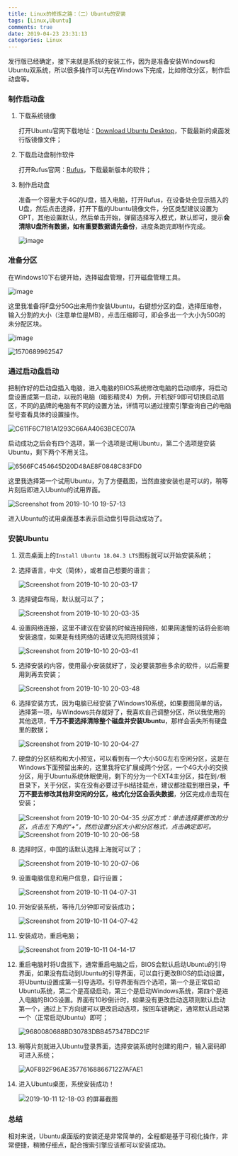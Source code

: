 ```yaml
---
title: Linux的修炼之路：（二）Ubuntu的安装
tags: [Linux,Ubuntu]
comments: true
date: 2019-04-23 23:31:13
categories: Linux
---
```

发行版已经确定，接下来就是系统的安装工作，因为是准备安装Windows和Ubuntu双系统，所以很多操作可以先在Windows下完成，比如修改分区，制作启动盘等。

<!--more-->

### 制作启动盘

1. 下载系统镜像

   打开Ubuntu官网下载地址：[Download Ubuntu Desktop](https://ubuntu.com/download/desktop)，下载最新的桌面发行版镜像文件；

2. 下载启动盘制作软件

   打开Rufus官网：[Rufus](https://rufus.ie/)，下载最新版本的软件；

3. 制作启动盘


   准备一个容量大于4G的U盘，插入电脑，打开Rufus，在设备处会显示插入的U盘，然后点击选择，打开下载的Ubuntu镜像文件，分区类型建议设置为GPT，其他设置默认，然后单击开始，弹窗选择写入模式，默认即可，提示**会清除U盘所有数据，如有重要数据请先备份**，进度条跑完即制作完成。

   ![image](https://tva3.sinaimg.cn/large/005tkHc2ly1g7t3f62rejj30bk0e7aat.jpg)

### 准备分区

在Windows10下右键开始，选择磁盘管理，打开磁盘管理工具。

![image](https://tvax4.sinaimg.cn/large/005tkHc2ly1g7t3nlitndj30pm0kqwg8.jpg)

这里我准备将F盘分50G出来用作安装Ubuntu，右键想分区的盘，选择压缩卷，输入分割的大小（注意单位是MB），点击压缩即可，即会多出一个大小为50G的未分配区块。

![image](https://tva3.sinaimg.cn/large/005tkHc2ly1g7t3qfsx3sj30pm0kqdi3.jpg)

![1570689962547](https://tva3.sinaimg.cn/large/005tkHc2ly1g7tjadaaeaj30pj037dft.jpg)

### 通过启动盘启动

把制作好的启动盘插入电脑，进入电脑的BIOS系统修改电脑的启动顺序，将启动盘设置成第一启动，以我的电脑（暗影精灵4）为例，开机按F9即可切换启动扇区，不同的品牌的电脑有不同的设置方法，详情可以通过搜索引擎查询自己的电脑型号查看具体的设置操作。

![C611F6C7181A1293C66AA4063BCEC07A](https://tvax3.sinaimg.cn/large/005tkHc2ly1g7thvll1xaj33402c0b2a.jpg)

启动成功之后会有四个选项，第一个选项是试用Ubuntu，第二个选项是安装Ubuntu，剩下两个不用关注。

![6566FC454645D20D48AE8F0848C83FD0](https://tva4.sinaimg.cn/large/005tkHc2ly1g7thwlk63pj32c0340kjm.jpg)

这里我选择第一个试用Ubuntu，为了方便截图，当然直接安装也是可以的，稍等片刻后即进入Ubuntu的试用界面。

![Screenshot from 2019-10-10 19-57-13](https://tva4.sinaimg.cn/large/005tkHc2ly1g7ti08ttjzj31hc0u0tk9.jpg)

进入Ubuntu的试用桌面基本表示启动盘引导启动成功了。

### 安装Ubuntu

1. 双击桌面上的`Install Ubuntu 18.04.3 LTS`图标就可以开始安装系统；

2. 选择语言，中文（简体），或者自己想要的语言；

   ![Screenshot from 2019-10-10 20-03-17](https://tvax1.sinaimg.cn/large/005tkHc2ly1g7ti42uwgzj30qu0ftjrw.jpg)

3. 选择键盘布局，默认就可以了；

   ![Screenshot from 2019-10-10 20-03-35](https://tva1.sinaimg.cn/large/005tkHc2ly1g7ti671nelj30o90h3q43.jpg)

4. 设置网络连接，这里不建议在安装的时候连接网络，如果网速慢的话将会影响安装速度，如果是有线网络的话建议先把网线拔掉；

   ![Screenshot from 2019-10-10 20-03-41](https://tva2.sinaimg.cn/large/005tkHc2ly1g7ti77xduoj30o90h375t.jpg)

5. 选择安装的内容，使用最小安装就好了，没必要装那些多余的软件，以后需要用到再去安装；

   ![Screenshot from 2019-10-10 20-03-48](https://tva2.sinaimg.cn/large/005tkHc2ly1g7tia3pqf8j30o90h3dhg.jpg)

6. 选择安装方式，因为电脑已经安装了Windows10系统，如果要图简单的话，选择第一项，与Windows共存就好了，我喜欢自己调整分区，所以我使用的其他选项，**千万不要选择清除整个磁盘并安装Ubuntu**，那样会丢失所有硬盘里的数据；

   ![Screenshot from 2019-10-10 20-04-27](https://tva1.sinaimg.cn/large/005tkHc2ly1g7ticc8k6qj30o90h376n.jpg)

7. 硬盘的分区结构和大小预览，可以看到有一个大小50G左右空闲分区，这是在Windows下面预留出来的，这里我将它扩展成两个分区，一个4G大小的交换分区，用于Ubuntu系统休眠使用，剩下的分为一个EXT4主分区，挂在到`/`根目录下，关于分区，实在没有必要过于纠结挂载点，建议都挂载到根目录，**千万不要去修改其他非空闲的分区，格式化分区会丢失数据**，分区完成点击现在安装；

   ![Screenshot from 2019-10-10 20-04-35](https://tva1.sinaimg.cn/large/005tkHc2ly1g7tif394w6j30nu0neace.jpg)
   *分区方式：单击选择要修改的分区，点击左下角的“+”，然后设置分区大小和分区格式，点击确定即可。*
   ![Screenshot from 2019-10-10 20-06-58](https://tvax2.sinaimg.cn/large/005tkHc2ly1g7timqck0bj30hw07mwfn.jpg)
   
8. 选择时区，中国的话默认选择上海就可以了；

   ![Screenshot from 2019-10-10 20-07-06](https://tva1.sinaimg.cn/large/005tkHc2ly1g7tiptajwrj30nu0ne79u.jpg)

9. 设置电脑信息和用户信息，自行设置；

   ![Screenshot from 2019-10-11 04-07-31](https://tvax2.sinaimg.cn/large/005tkHc2ly1g7tiqiqdumj30nu0nedh1.jpg)

10. 开始安装系统，等待几分钟即可安装成功；

    ![Screenshot from 2019-10-11 04-07-42](https://tva2.sinaimg.cn/large/005tkHc2ly1g7tirgiob5j30kw0ftn1f.jpg)

11. 安装成功，重启电脑；

    ![Screenshot from 2019-10-11 04-14-17](https://tvax1.sinaimg.cn/large/005tkHc2ly1g7tit5wdf5j30m004bdge.jpg)

12. 重启电脑时将U盘拔下，通常重启电脑之后，BIOS会默认启动Ubuntu的引导界面，如果没有启动到Ubuntu的引导界面，可以自行更改BIOS的启动设置，将Ubuntu设置成第一引导选项。引导界面有四个选项，第一个是正常启动Ubuntu系统，第二个是高级启动，第三个是启动Windows系统，第四个是进入电脑的BIOS设置。界面有10秒倒计时，如果没有更改启动选项则默认启动第一个，通过上下方向键可以更改启动选项，按回车键确定，通常默认启动第一个（正常启动Ubuntu）即可；

    ![9680080688BD30783DBB457347BDC21F](https://tvax1.sinaimg.cn/large/005tkHc2ly1g7tiueoiioj32c03407wi.jpg)

13. 稍等片刻就进入Ubuntu登录界面，选择安装系统时创建的用户，输入密码即可进入系统；

    ![A0F892F96AE3577616886671227AFAE1](https://tvax1.sinaimg.cn/large/005tkHc2ly1g7tj0g1qnlj32c03401ky.jpg)

14. 进入Ubuntu桌面，系统安装成功！

    ![2019-10-11 12-18-03 的屏幕截图](https://tvax1.sinaimg.cn/large/005tkHc2ly1g7tj2d7xb2j31hc0u07gh.jpg)

### 总结

相对来说，Ubuntu桌面版的安装还是非常简单的，全程都是基于可视化操作，非常便捷，稍微仔细点，配合搜索引擎应该都可以安装成功。